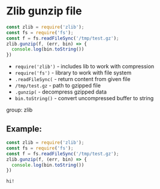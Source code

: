 # Zlib gunzip file

```js
const zlib = require('zlib');
const fs = require('fs');
const f = fs.readFileSync('/tmp/test.gz');  
zlib.gunzip(f, (err, bin) => {
  console.log(bin.toString())
})
```

- `require('zlib')` - includes lib to work with compression
- `require('fs')` - library to work with file system
- `.readFileSync(` - return content from given file
- `/tmp/test.gz` - path to gzipped file
- `.gunzip(` - decompress gzipped data
- `bin.toString()` - convert uncompressed buffer to string

group: zlib

## Example: 
```js
const zlib = require('zlib');
const fs = require('fs');
const f = fs.readFileSync('/tmp/test.gz');  
zlib.gunzip(f, (err, bin) => {
  console.log(bin.toString())
})
```
```
hi!


```

